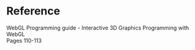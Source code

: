 # Reference
WebGL Programming guide - Interactive 3D Graphics Programming with WebGL  
Pages 110-113

